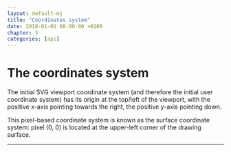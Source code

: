 ```yaml
---
layout: default-mj
title: "Coordinates system"
date: 2018-01-01 08:00:00 +0100
chapter: 3
categories: [api]
---
```


# The coordinates system 

The initial SVG viewport coordinate system (and therefore the initial user coordinate system) has its origin at
the top/left of the viewport, with the positive x-axis pointing towards the right, the positive y-axis pointing
down.

This pixel-based coordinate system is known as the surface coordinate system: pixel (0, 0) is located at the
upper-left corner of the drawing surface.

---
